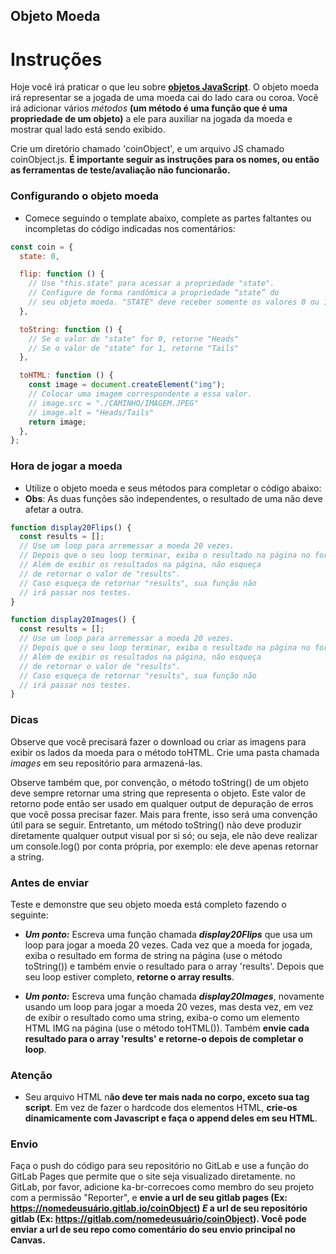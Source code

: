 ## Objeto Moeda

# Instruções

Hoje você irá praticar o que leu sobre **[objetos JavaScript](https://developer.mozilla.org/pt-BR/docs/Aprender/JavaScript/Objetos/B%C3%A1sico)**. O objeto moeda irá representar se a jogada de uma moeda cai do lado cara ou coroa. Você irá adicionar vários _métodos_ **(um método é uma função que é uma propriedade de um objeto)** a ele para auxiliar na jogada da moeda e mostrar qual lado está sendo exibido.

Crie um diretório chamado 'coinObject', e um arquivo JS chamado coinObject.js. **É importante seguir as instruções para os nomes, ou então as ferramentas de teste/avaliação não funcionarão.**

### Configurando o objeto moeda

- Comece seguindo o template abaixo, complete as partes faltantes ou incompletas do código indicadas nos comentários:

```js
const coin = {
  state: 0,

  flip: function () {
    // Use "this.state" para acessar a propriedade "state".
    // Configure de forma randômica a propriedade “state” do
    // seu objeto moeda. "STATE" deve receber somente os valores 0 ou 1.
  },

  toString: function () {
    // Se o valor de "state" for 0, retorne "Heads"
    // Se o valor de "state" for 1, retorne "Tails"
  },

  toHTML: function () {
    const image = document.createElement("img");
    // Colocar uma imagem correspondente a essa valor.
    // image.src = "./CAMINHO/IMAGEM.JPEG"
    // image.alt = "Heads/Tails"
    return image;
  },
};
```

### Hora de jogar a moeda

- Utilize o objeto moeda e seus métodos para completar o código abaixo:
- **Obs**: As duas funções são independentes, o resultado de uma não deve afetar a outra.

```js
function display20Flips() {
  const results = [];
  // Use um loop para arremessar a moeda 20 vezes.
  // Depois que o seu loop terminar, exiba o resultado na página no formato de TEXTO.
  // Além de exibir os resultados na página, não esqueça
  // de retornar o valor de "results".
  // Caso esqueça de retornar "results", sua função não
  // irá passar nos testes.
}

function display20Images() {
  const results = [];
  // Use um loop para arremessar a moeda 20 vezes.
  // Depois que o seu loop terminar, exiba o resultado na página no formato de IMAGEM.
  // Além de exibir os resultados na página, não esqueça
  // de retornar o valor de "results".
  // Caso esqueça de retornar "results", sua função não
  // irá passar nos testes.
}
```

### Dicas

Observe que você precisará fazer o download ou criar as imagens para exibir os lados da moeda para o método toHTML. Crie uma pasta chamada _images_ em seu repositório para armazená-las.

Observe também que, por convenção, o método toString() de um objeto deve sempre retornar uma string que representa o objeto. Este valor de retorno pode então ser usado em qualquer output de depuração de erros que você possa precisar fazer. Mais para frente, isso será uma convenção útil para se seguir. Entretanto, um método toString() não deve produzir diretamente qualquer output visual por si só; ou seja, ele não deve realizar um console.log() por conta própria, por exemplo: ele deve apenas retornar a string.

### Antes de enviar

Teste e demonstre que seu objeto moeda está completo fazendo o seguinte:

- **_Um ponto:_** Escreva uma função chamada **_display20Flips_** que usa um loop para jogar a moeda 20 vezes. Cada vez que a moeda for jogada, exiba o resultado em forma de string na página (use o método toString()) e também envie o resultado para o array 'results'. Depois que seu loop estiver completo, **retorne o array results**.

- **_Um ponto:_** Escreva uma função chamada **_display20Images_**, novamente usando um loop para jogar a moeda 20 vezes, mas desta vez, em vez de exibir o resultado como uma string, exiba-o como um elemento HTML IMG na página (use o método toHTML()). Também **envie cada resultado para o array 'results' e retorne-o depois de completar o loop**.

### Atenção

- Seu arquivo HTML n**ão deve ter mais nada no corpo, exceto sua tag script**. Em vez de fazer o hardcode dos elementos HTML, **crie-os dinamicamente com Javascript e faça o append deles em seu HTML**.

### Envio

Faça o push do código para seu repositório no GitLab e use a função do GitLab Pages que permite que o site seja visualizado diretamente. no GitLab, por favor, adicione ka-br-correcoes como membro do seu projeto com a permissão "Reporter", e **envie a url de seu gitlab pages (Ex: https://nomedeusuário.gitlab.io/coinObject) _E_ a url de seu repositório gitlab (Ex: https://gitlab.com/nomedeusuário/coinObject). Você pode enviar a url de seu repo como comentário do seu envio principal no Canvas.**
